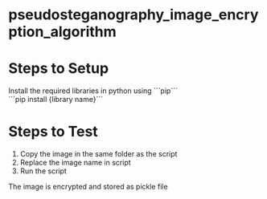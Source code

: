 # pseudosteganography_image_encryption_algorithm
<H1>Steps to Setup</H1>
Install the required libraries in python using 
```pip```
  <br>
```pip install {library name}```
<H1>Steps to Test</H1>
<OL>
<LI>Copy the image in the same folder as the script</LI>
<LI>Replace the image name in script</LI>
<LI>Run the script</LI>
</OL>
The image is encrypted and stored as pickle file
